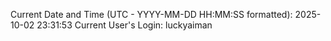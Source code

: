 Current Date and Time (UTC - YYYY-MM-DD HH:MM:SS formatted): 2025-10-02 23:31:53
Current User's Login: luckyaiman
